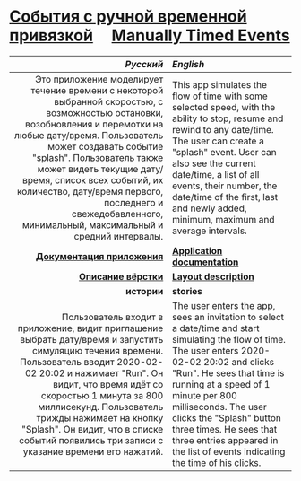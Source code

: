 # [События с ручной временной привязкой](https://github.com/UniBreakfast/manually-timed-events) &nbsp; &nbsp; [Manually&nbsp;Timed&nbsp;Events](https://github.com/UniBreakfast/manually-timed-events)


| *Русский* | *English* |
|-:|:-|
| Это приложение моделирует течение времени с некоторой выбранной скоростью, с возможностью остановки, возобновления и перемотки на любые дату/время. Пользователь может создавать событие "splash". Пользователь также может видеть текущие дату/время, список всех событий, их количество, дату/время первого, последнего и свежедобавленного, минимальный, максимальный и средний интервалы. | This app simulates the flow of time with some selected speed, with the ability to stop, resume and rewind to any date/time. The user can create a "splash" event. User can also see the current date/time, a list of all events, their number, the date/time of the first, last and newly added, minimum, maximum and average intervals. |
| [**Документация приложения**](https://github.com/UniBreakfast/manually-timed-events/tree/main/docs) | [**Application documentation**](http://unibreakfast.github.io/manually-timed-events/tree/main/docs) |
| [**Описание вёрстки**](https://github.com/UniBreakfast/manually-timed-events/tree/main/layout) | [**Layout description**](http://unibreakfast.github.io/manually-timed-events/tree/main/layout) |
| **истории** | **stories** |
| Пользователь входит в приложение, видит приглашение выбрать дату/время и запустить симуляцию течения времени. Пользователь вводит 2020-02-02 20:02 и нажимает "Run". Он видит, что время идёт со скоростью 1 минута за 800 миллисекунд. Пользователь трижды нажимает на кнопку "Splash". Он видит, что в списке событий появились три записи с указание времени его нажатий. | The user enters the app, sees an invitation to select a date/time and start simulating the flow of time. The user enters 2020-02-02 20:02 and clicks "Run". He sees that time is running at a speed of 1 minute per 800 milliseconds. The user clicks the "Splash" button three times. He sees that three entries appeared in the list of events indicating the time of his clicks. |
